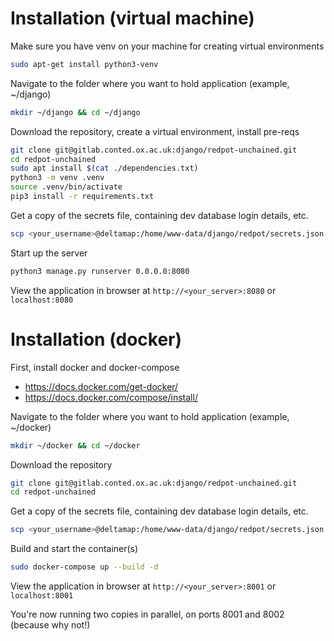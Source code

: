 # Installation (virtual machine)

Make sure you have venv on your machine for creating virtual environments
```bash
sudo apt-get install python3-venv
```

Navigate to the folder where you want to hold application (example, ~/django)
```bash 
mkdir ~/django && cd ~/django
```

Download the repository, create a virtual environment, install pre-reqs
```bash 
git clone git@gitlab.conted.ox.ac.uk:django/redpot-unchained.git
cd redpot-unchained
sudo apt install $(cat ./dependencies.txt)
python3 -m venv .venv
source .venv/bin/activate
pip3 install -r requirements.txt
```

Get a copy of the secrets file, containing dev database login details, etc.
```bash 
scp <your_username>@deltamap:/home/www-data/django/redpot/secrets.json .
```

Start up the server
```bash
python3 manage.py runserver 0.0.0.0:8080
```

View the application in browser at `http://<your_server>:8080` or `localhost:8080`

# Installation (docker)

First, install docker and docker-compose
* https://docs.docker.com/get-docker/
* https://docs.docker.com/compose/install/

Navigate to the folder where you want to hold application (example, ~/docker)
```bash 
mkdir ~/docker && cd ~/docker
```

Download the repository
```bash 
git clone git@gitlab.conted.ox.ac.uk:django/redpot-unchained.git
cd redpot-unchained
```

Get a copy of the secrets file, containing dev database login details, etc.
```bash 
scp <your_username>@deltamap:/home/www-data/django/redpot/secrets.json .
```

Build and start the container(s)
```bash
sudo docker-compose up --build -d
```

View the application in browser at `http://<your_server>:8001` or `localhost:8001`

You're now running two copies in parallel, on ports 8001 and 8002 (because why not!)
